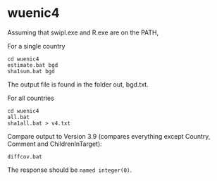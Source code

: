 # wuenic4

Assuming that swipl.exe and R.exe are on the PATH,

For a single country
````
cd wuenic4
estimate.bat bgd
sha1sum.bat bgd
````
The output file is found in the folder out, bgd.txt.

For all countries
````
cd wuenic4
all.bat
sha1all.bat > v4.txt
````

Compare output to Version 3.9 (compares everything except Country, Comment and ChildrenInTarget):
````
diffcov.bat
````

The response should be `named integer(0)`.
